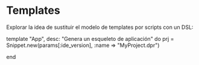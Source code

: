 ﻿
# Templates
 Explorar la idea de sustituir el modelo de templates por scripts con un DSL:
 
 template "App", desc: "Genera un esqueleto de aplicación" do
   prj = Snippet.new(params[:ide_version], :name => "MyProject.dpr")
 
 end